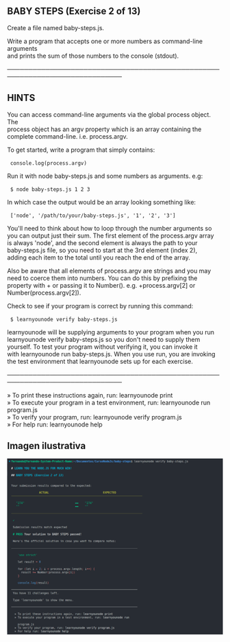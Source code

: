 ## BABY STEPS (Exercise 2 of 13)  
   
  Create a file named baby-steps.js.  
   
  Write a program that accepts one or more numbers as command-line arguments  
  and prints the sum of those numbers to the console (stdout).  
   
 ─────────────────────────────────────────────────────────────────────────────  
   
 ## HINTS  
   
  You can access command-line arguments via the global process object. The  
  process object has an argv property which is an array containing the  
  complete command-line. i.e. process.argv.  
   
  To get started, write a program that simply contains:  
   
     console.log(process.argv)  
   
  Run it with node baby-steps.js and some numbers as arguments. e.g:  
   
     $ node baby-steps.js 1 2 3  
   
  In which case the output would be an array looking something like:  
   
     ['node', '/path/to/your/baby-steps.js', '1', '2', '3']  
   
  You'll need to think about how to loop through the number arguments so  
  you can output just their sum. The first element of the process.argv array  
  is always 'node', and the second element is always the path to your  
  baby-steps.js file, so you need to start at the 3rd element (index 2),  
  adding each item to the total until you reach the end of the array.  
   
  Also be aware that all elements of process.argv are strings and you may  
  need to coerce them into numbers. You can do this by prefixing the  
  property with + or passing it to Number(). e.g. +process.argv[2] or  
  Number(process.argv[2]).  
   
  Check to see if your program is correct by running this command:  
   
     $ learnyounode verify baby-steps.js  
   
  learnyounode will be supplying arguments to your program when you run  
  learnyounode verify baby-steps.js so you don't need to supply them  
  yourself. To test your program without verifying it, you can invoke it  
  with learnyounode run baby-steps.js. When you use run, you are invoking  
  the test environment that learnyounode sets up for each exercise.  
   
 ─────────────────────────────────────────────────────────────────────────────  
   
   » To print these instructions again, run: learnyounode print                  
   » To execute your program in a test environment, run: learnyounode run                                                                            
     program.js                                                                  
   » To verify your program, run: learnyounode verify program.js                 
   » For help run: learnyounode help

   ## Imagen ilustrativa

   ![alt text](image.png)
